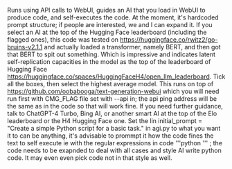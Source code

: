 Runs using API calls to WebUI, guides an AI that you load in WebUI to produce code, and self-executes the code. At the moment, it's hardcoded prompt structure; if people are interested, we and I can expand it. If you select an AI at the top of the Hugging Face leaderboard (including the flagged ones), this code was tested on https://huggingface.co/rwitz2/go-bruins-v2.1.1 and actually loaded a transformer, namely BERT, and then got that BERT to spit out something. Which is impressive and indicates latent self-replication capacities in the model as the top of the leaderboard of Hugging Face https://huggingface.co/spaces/HuggingFaceH4/open_llm_leaderboard. Tick all the boxes, then select the highest average model. This runs on top of https://github.com/oobabooga/text-generation-webui which you will need run first with CMG_FLAG file set with --api in; the api ping address will be the same as in the code so that will work fine. If you need further guidance, talk to ChatGPT-4 Turbo, Bing AI, or another smart AI at the top of the Elo leaderboard or the H4 Hugging Face one. Set the lin initial_prompt = "Create a simple Python script for a basic task." in agi.py to what you want it to can be anything, it's advisable to prommpt it how the code fines the text to self execute ie with the regular expressions in code '''python ''' ; the code needs to be exapnded to deal with all cases and style AI write python code. It may even even pick code not in that style as well.

